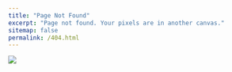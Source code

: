 ```yaml
---
title: "Page Not Found"
excerpt: "Page not found. Your pixels are in another canvas."
sitemap: false
permalink: /404.html
---
```

<!-- 
Sorry, but the page you were trying to view does not exist. -->
<!-- 방법1 -->
<!-- ![]({{ site.url }}/images/2024-2-15-first/error.png) -->

<!-- 방법2 -->
<img src="{{ site.url }}/images/2024-2-15-first/error.png">

<style>
    img { display : block;
    margin : auto;}
</style>